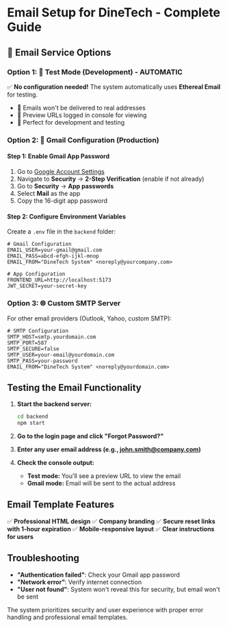 # Email Setup for DineTech - Complete Guide

## 📧 Email Service Options

### Option 1: 🧪 Test Mode (Development) - **AUTOMATIC**
✅ **No configuration needed!** The system automatically uses **Ethereal Email** for testing.
- 🚫 Emails won't be delivered to real addresses
- 👀 Preview URLs logged in console for viewing
- 🔧 Perfect for development and testing

### Option 2: 📧 Gmail Configuration (Production)

#### Step 1: Enable Gmail App Password
1. Go to [Google Account Settings](https://myaccount.google.com)
2. Navigate to **Security** → **2-Step Verification** (enable if not already)
3. Go to **Security** → **App passwords**
4. Select **Mail** as the app
5. Copy the 16-digit app password

#### Step 2: Configure Environment Variables
Create a `.env` file in the `backend` folder:

```env
# Gmail Configuration
EMAIL_USER=your-gmail@gmail.com
EMAIL_PASS=abcd-efgh-ijkl-mnop
EMAIL_FROM="DineTech System" <noreply@yourcompany.com>

# App Configuration
FRONTEND_URL=http://localhost:5173
JWT_SECRET=your-secret-key
```

### Option 3: 🌐 Custom SMTP Server

For other email providers (Outlook, Yahoo, custom SMTP):

```env
# SMTP Configuration
SMTP_HOST=smtp.yourdomain.com
SMTP_PORT=587
SMTP_SECURE=false
SMTP_USER=your-email@yourdomain.com
SMTP_PASS=your-password
EMAIL_FROM="DineTech System" <noreply@yourdomain.com>
```

## Testing the Email Functionality

1. **Start the backend server:**
   ```bash
   cd backend
   npm start
   ```

2. **Go to the login page and click "Forgot Password?"**

3. **Enter any user email address (e.g., john.smith@company.com)**

4. **Check the console output:**
   - **Test mode:** You'll see a preview URL to view the email
   - **Gmail mode:** Email will be sent to the actual address

## Email Template Features

✅ **Professional HTML design**
✅ **Company branding**
✅ **Secure reset links with 1-hour expiration**
✅ **Mobile-responsive layout**
✅ **Clear instructions for users**

## Troubleshooting

- **"Authentication failed"**: Check your Gmail app password
- **"Network error"**: Verify internet connection
- **"User not found"**: System won't reveal this for security, but email won't be sent

The system prioritizes security and user experience with proper error handling and professional email templates. 